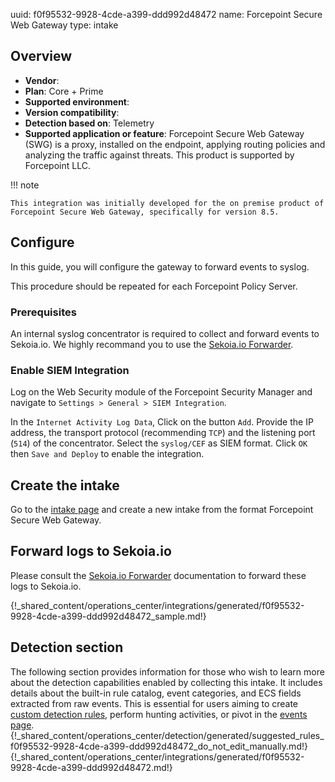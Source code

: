 uuid: f0f95532-9928-4cde-a399-ddd992d48472
name: Forcepoint Secure Web Gateway
type: intake

## Overview
- **Vendor**:
- **Plan**: Core + Prime
- **Supported environment**:
- **Version compatibility**:
- **Detection based on**: Telemetry
- **Supported application or feature**:
Forcepoint Secure Web Gateway (SWG) is a proxy, installed on the endpoint, applying routing policies and analyzing the traffic against threats.
This product is supported by Forcepoint LLC.

!!! note

    This integration was initially developed for the on premise product of Forcepoint Secure Web Gateway, specifically for version 8.5.



## Configure

In this guide, you will configure the gateway to forward events to syslog.

This procedure should be repeated for each Forcepoint Policy Server.

### Prerequisites

An internal syslog concentrator is required to collect and forward events to Sekoia.io. We highly recommand you to use the [Sekoia.io Forwarder](/integration/ingestion_methods/syslog/sekoiaio_forwarder/).


### Enable SIEM Integration

Log on the Web Security module of the Forcepoint Security Manager and navigate to `Settings > General > SIEM Integration`.

In the `Internet Activity Log Data`, Click on the button `Add`.
Provide the IP address, the transport protocol (recommending `TCP`) and the listening port (`514`) of the concentrator.
Select the `syslog/CEF` as SIEM format. Click `OK` then `Save and Deploy` to enable the integration.

## Create the intake

Go to the [intake page](https://app.sekoia.io/operations/intakes) and create a new intake from the format Forcepoint Secure Web Gateway.


## Forward logs to Sekoia.io

Please consult the [Sekoia.io Forwarder](../../../ingestion_methods/sekoiaio_forwarder/) documentation to forward these logs to Sekoia.io.

{!_shared_content/operations_center/integrations/generated/f0f95532-9928-4cde-a399-ddd992d48472_sample.md!}


## Detection section

The following section provides information for those who wish to learn more about the detection capabilities enabled by collecting this intake. It includes details about the built-in rule catalog, event categories, and ECS fields extracted from raw events. This is essential for users aiming to create [custom detection rules](/docs/xdr/features/detect/sigma.md), perform hunting activities, or pivot in the [events page](/docs/xdr/features/investigate/events.md).
{!_shared_content/operations_center/detection/generated/suggested_rules_f0f95532-9928-4cde-a399-ddd992d48472_do_not_edit_manually.md!}
{!_shared_content/operations_center/integrations/generated/f0f95532-9928-4cde-a399-ddd992d48472.md!}

